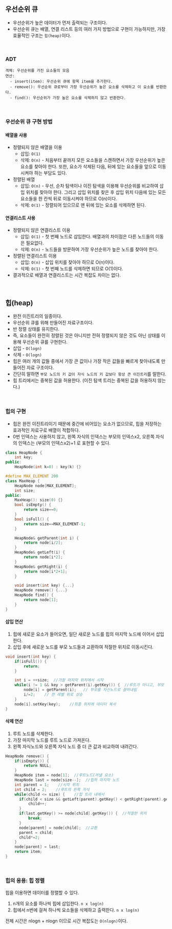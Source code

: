 ## 우선순위 큐
* 우선순위가 높은 데이터가 먼저 출력되는 구조이다.
* 우선순위 큐는 배열, 연결 리스트 등의 여러 가지 방법으로 구현이 가능하지만, 가장 효율적인 구조는 `힙(heap)`이다.
</br>

### ADT
```
객체: 우선순위를 가진 요소들의 모음
연산:
  - insert(item): 우선순위 큐에 항목 item을 추가한다.
  - remove(): 우선순위 큐로부터 가장 우선순위가 높은 요소를 삭제하고 이 요소를 반환한다.
  - find(): 우선순위가 가장 높은 요소를 삭제하지 않고 반환한다.
```
</br>

### 우선순위 큐 구현 방법
#### 배열을 사용
* 정렬되지 않은 배열을 이용
  * 삽입: `O(1)`
  * 삭제: `O(n)` - 처음부터 끝까지 모든 요소들을 스캔하면서 가장 우선순위가 높은 요소를 찾아야 한다. 또한, 요소가 삭제된 다음, 뒤에 있는 요소들을 앞으로 이동시켜야 하는 부담도 있다.
* 정렬된 배열
  * 삽입: `O(n)` - 우선, 순차 탐색이나 이진 탐색을 이용해 우선순위를 비교하여 삽입 위치를 찾아야 한다. 그리고 삽입 위치를 찾은 후 삽입 위치 다음에 있는 모든 요소들을 한 칸씩 뒤로 이동시켜야 하므로 O(n)이다.
  * 삭제: `O(1)` - 정렬되어 있으므로 맨 뒤에 있는 요소를 삭제하면 된다.
#### 연결리스트 사용
* 정렬되지 않은 연결리스트 이용
  * 삽입: `O(1)` - 첫 번째 노드로 삽입한다. 배열과의 차이점은 다른 노드들의 이동은 필요없다.
  * 삭제: `O(n)` - 노드들을 방문하여 가장 우선순위가 높은 노드를 찾아야 한다.
* 정렬된 연결리스트 이용
  * 삽입: `O(n)` - 삽입 위치를 찾아야 하므로 O(n)이다.
  * 삭제: `O(1)` - 첫 번째 노드를 삭제하면 되므로 O(1)이다.
* 결과적으로 배열과 연결리스트는 시간 복잡도 차이는 없다.
</br>

## 힙(heap)
* 완전 이진트리의 일종이다.
* 우선순위 큐를 위해 만들어진 자료구조이다.
* 반 정렬 상태를 유지한다.
* 즉, 요소들이 완전히 정렬된 것은 아니지만 전혀 정렬되지 않은 것도 아닌 상태를 이용해 우선순위 큐를 구현한다.
* 삽입 - `O(logn)`
* 삭제 - `O(logn)`
* 힙은 여러 개의 값들 중에서 가장 큰 값이나 가장 작은 값들을 빠르게 찾아내도록 만들어진 자료 구조이다.
* 간단히 말하면 `부모 노드의 키 값이 자식 노드의 키 값보다 항상 큰 이진트리`를 말한다.
* 힙 트리에서는 중복된 값을 허용한다. (이진 탐색 트리는 중복된 값을 허용하지 않는다.)
</br>

### 힙의 구현
* 힙은 완전 이진트리이기 때문에 중간에 비어있는 요소가 없으므로, 힙을 저장하는 효과적인 자료구로 배열이 적합하다.
* 0번 인덱스는 사용하지 않고, 왼쪽 자식의 인덱스는 부모의 인덱스x2, 오른쪽 자식의 인덱스는 (부모의 인덱스x2)+1 로 표현할 수 있다.
```C++
class HeapNode {
    int key;
public:
    HeapNode(int k=0) : key(k) {}
```
```C++
#define MAX_ELEMENT 200
class MaxHeap {
    HeapNode node[MAX_ELEMENT];
    int size;
public:
    MaxHeap(): size(0) {}
    bool isEmpty() {
        return size==0;
    }
    bool isFull() {
        return size==MAX_ELEMENT-1;
    }

    HeapNode& getParent(int i) {
        return node[i/2];
    }
    HeapNode& getLeft(i) {
        return node[i*2];
    }
    HeapNode& getRight(i) {
        return node[i*2+1];
    }

    void insert(int key) {...}
    HeapNode remove() {...}
    HeapNode find() {
        return node[1];
    }
}
```

#### 삽입 연산
1. 힙에 새로운 요소가 들어오면, 일단 새로운 노드를 힙의 마지막 노드에 이어서 삽입한다.
2. 삽입 후에 새로운 노드를 부모 노드들과 교환하여 적절한 위치로 이동시킨다.
```C++
void insert(int key) {
    if(isFull()) {
        return;
    }

    int i = ++size;  //가장 마지막 위치에서 시작
    while(i != 1 && key > getParent(i).getKey()) {  //루트가 아니고, 부모 노드보다 키 값이 크면
        node[i] = getParent(i);   // 부모를 자신노드로 끌어내림
        i/=2;    // 한 레벨 위로 상승
    }
    node[i].setKey(key);    //최종 위치에 데이터 복사
}
```

#### 삭제 연산
1. 루트 노드를 삭제한다.
2. 가장 마지막 노드를 루트 노드로 가져온다.
3. 왼쪽 자식노드와 오른쪽 자식 노드 중 더 큰 값과 비교하여 내려간다.
```C++
HeapNode remove() {
    if(isEmpty()) {
        return NULL;
    }
    HeapNode item = node[1];  //루트노드(꺼낼 요소)
    HeapNode last = node[size--];  //힙의 마지막 노드
    int parent = 1;    //시작 위치
    int child = 2;    //루트의 왼쪽 자식
    while(child <= size) {    //힙 트리 내에서
      if(child < size && getLeft(parent).getKey() < getRight(parent).getKey()) {  //오른쪽 자식의 값이 더 크다면 오른쪽 자식의 인덱스 저장
          child++;
      }
      if(last.getKey() >= node[child].getKey()) {  //적절한 위치
          break;
      }
      node[parent] = node[child];  //교환
      parent = child;
      child*=2;
    }
    node[parent] = last;
    return item;
}
```
</br>

### 힙의 응용: 힙 정렬
힙을 이용하면 데이터를 정렬할 수 있다.
1. n개의 요소를 하나씩 힙에 삽입한다. `n x log(n)`
2. 힙에서 n번에 걸쳐 하나씩 요소들을 삭제하고 출력한다. `n x log(n)`
 
전체 시간은 nlogn + nlogn 이므로 시간 복잡도는 `O(nlogn)`이다. 
   
